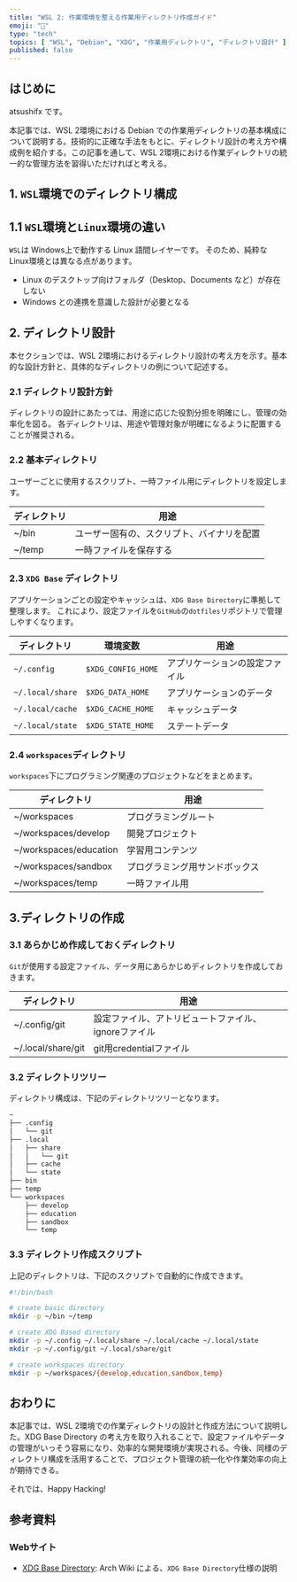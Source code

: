 ```yaml
---
title: "WSL 2: 作業環境を整える作業用ディレクトリ作成ガイド"
emoji: "🐧"
type: "tech"
topics: [ "WSL", "Debian", "XDG", "作業用ディレクトリ", "ディレクトリ設計" ]
published: false
---
```


## はじめに

atsushifx です。

本記事では、WSL 2環境における Debian での作業用ディレクトリの基本構成について説明する。技術的に正確な手法をもとに、ディレクトリ設計の考え方や構成例を紹介する。この記事を通して、WSL 2環境における作業ディレクトリの統一的な管理方法を習得いただければと考える。

## 1. `WSL`環境でのディレクトリ構成

## 1.1 `WSL`環境と`Linux`環境の違い

`WSL`は Windows上で動作する Linux 語間レイヤーです。
そのため、純粋な Linux環境とは異なる点があります。

- Linux のデスクトップ向けフォルダ（Desktop、Documents など）が存在しない
- Windows との連携を意識した設計が必要となる

## 2. ディレクトリ設計

本セクションでは、WSL 2環境におけるディレクトリ設計の考え方を示す。基本的な設計方針と、具体的なディレクトリの例について記述する。

### 2.1 ディレクトリ設計方針

ディレクトリの設計にあたっては、用途に応じた役割分担を明確にし、管理の効率化を図る。
各ディレクトリは、用途や管理対象が明確になるように配置することが推奨される。

### 2.2 基本ディレクトリ

ユーザーごとに使用するスクリプト、一時ファイル用にディレクトリを設定します。

| ディレクトリ | 用途 |
| --- | --- |
| ~/bin | ユーザー固有の、スクリプト、バイナリを配置 |
| ~/temp | 一時ファイルを保存する |

### 2.3 `XDG Base` ディレクトリ

アプリケーションごとの設定やキャッシュは、`XDG Base Directory`に準拠して整理します。
これにより、設定ファイルを`GitHub`の`dotfiles`リポジトリで管理しやすくなります。

| ディレクトリ | 環境変数 | 用途 |
| --- | --- | --- |
| `~/.config`      | `$XDG_CONFIG_HOME` | アプリケーションの設定ファイル |
| `~/.local/share` | `$XDG_DATA_HOME` | アプリケーションのデータ |
| `~/.local/cache` | `$XDG_CACHE_HOME` | キャッシュデータ |
| `~/.local/state` | `$XDG_STATE_HOME` | ステートデータ |

### 2.4 `workspaces`ディレクトリ

`workspaces`下にプログラミング関連のプロジェクトなどをまとめます。

| ディレクトリ | 用途 |
| --- | --- |
| ~/workspaces | プログラミングルート |
| ~/workspaces/develop | 開発プロジェクト |
| ~/workspaces/education | 学習用コンテンツ |
| ~/workspaces/sandbox | プログラミング用サンドボックス |
| ~/workspaces/temp | 一時ファイル用 |

## 3.ディレクトリの作成

### 3.1 あらかじめ作成しておくディレクトリ

`Git`が使用する設定ファイル、データ用にあらかじめディレクトリを作成しておきます。

| ディレクトリ | 用途 |
| --- | --- |
| ~/.config/git | 設定ファイル、アトリビュートファイル、ignoreファイル |
| ~/.local/share/git | git用credentialファイル |

### 3.2 ディレクトリツリー

ディレクトリ構成は、下記のディレクトリツリーとなります。

```bash
~
├── .config
│   └── git
├── .local
│   ├── share
│   │   └── git
│   ├── cache
│   └── state
├── bin
├── temp
└── workspaces
    ├── develop
    ├── education
    ├── sandbox
    └── temp
```

### 3.3 ディレクトリ作成スクリプト

上記のディレクトリは、下記のスクリプトで自動的に作成できます。

```bash
#!/bin/bash

# create basic directory
mkdir -p ~/bin ~/temp

# create XDG Based directory
mkdir -p ~/.config ~/.local/share ~/.local/cache ~/.local/state
mkdir -p ~/.config/git ~/.local/share/git

# create workspaces directory
mkdir -p ~/workspaces/{develop,education,sandbox,temp}
```

## おわりに

本記事では、WSL 2環境での作業ディレクトリの設計と作成方法について説明した。XDG Base Directory の考え方を取り入れることで、設定ファイルやデータの管理がいっそう容易になり、効率的な開発環境が実現される。今後、同様のディレクトリ構成を活用することで、プロジェクト管理の統一化や作業効率の向上が期待できる。

それでは、Happy Hacking!

## 参考資料

### Webサイト

- [XDG Base Directory](https://wiki.archlinux.jp/index.php/XDG_Base_Directory):
  Arch Wiki による、`XDG Base Directory`仕様の説明
